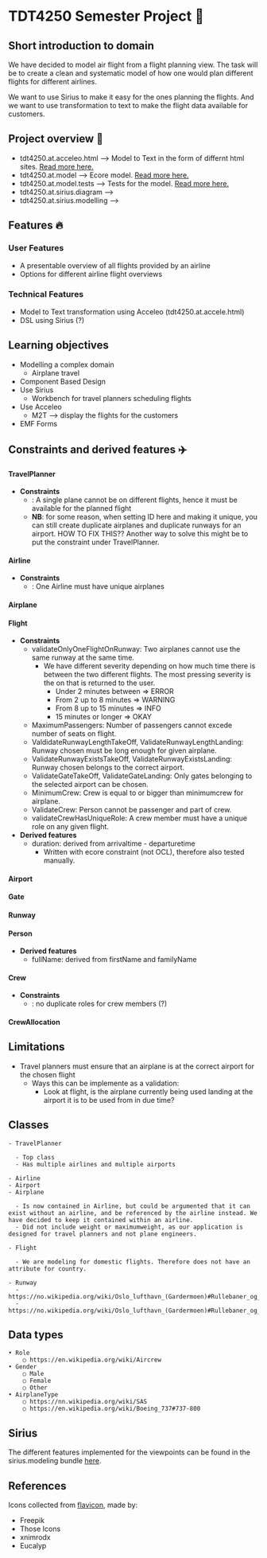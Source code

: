 # TDT4250 Semester Project 💾

## Short introduction to domain
We have decided to model air flight from a flight planning view. The task will be to create a clean and systematic model of how one would plan different flights for different airlines.

We want to use Sirius to make it easy for the ones planning the flights. And we want to use transformation to text to make the flight data available for customers.

## Project overview 📢

  - tdt4250.at.acceleo.html     --> Model to Text in the form of differnt html sites. [Read more here.](./tdt4250.at.acceleo.html/README.md)
  - tdt4250.at.model            --> Ecore model.  [Read more here.](./tdt4250.at.model/README.md)
  - tdt4250.at.model.tests      --> Tests for the model.  [Read more here.](./tdt4250.at.model.tests/README.md)
  - tdt4250.at.sirius.diagram   -->
  - tdt4250.at.sirius.modelling -->

## Features 🔥

### User Features

- A presentable overview of all flights provided by an airline
- Options for different airline flight overviews

### Technical Features

- Model to Text transformation using Acceleo (tdt4250.at.accele.html)
- DSL using Sirius (?)

## Learning objectives

- Modelling a complex domain
  - Airplane travel
- Component Based Design
- Use Sirius
  - Workbench for travel planners scheduling flights
- Use Acceleo
  - M2T --> display the flights for the customers
- EMF Forms

## Constraints and derived features ✈️

#### TravelPlanner
  - **Constraints**
    - <constraintname>: A single plane cannot be on different flights, hence it must be available for the planned flight
    - **NB**: for some reason, when setting ID here and making it unique, you can still create duplicate airplanes and duplicate runways for an airport. HOW TO FIX THIS?? Another way to solve this might be to put the constraint under TravelPlanner.
#### Airline
  - **Constraints**
    - <constraintName>: One Airline must have unique airplanes
#### Airplane
#### Flight
  - **Constraints**
    - validateOnlyOneFlightOnRunway: Two airplanes cannot use the same runway at the same time.
      - We have different severity depending on how much time there is between the two different flights. The most pressing severity is the on that is returned to the user.
        - Under 2 minutes between => ERROR
        - From 2 up to 8 minutes => WARNING
        - From 8 up to 15 minutes => INFO
        - 15 minutes or longer => OKAY
    - MaximumPassengers: Number of passengers cannot excede number of seats on flight.
    - ValdidateRunwayLengthTakeOff, ValidateRunwayLengthLanding: Runway chosen must be long enough for given airplane.
    - ValidateRunwayExistsTakeOff, ValidateRunwayExistsLanding: Runway chosen belongs to the correct airport.
    - ValidateGateTakeOff, ValidateGateLanding: Only gates belonging to the selected airport can be chosen.
    - MinimumCrew: Crew is equal to or bigger than minimumcrew for airplane.
    - ValidateCrew: Person cannot be passenger and part of crew.
    - validateCrewHasUniqueRole: A crew member must have a unique role on any given flight.
  - **Derived features**
    - duration: derived from arrivaltime - departuretime
      - Written with ecore constraint (not OCL), therefore also tested manually.
#### Airport
#### Gate
#### Runway
#### Person
  - **Derived features**
    - fullName: derived from firstName and familyName
#### Crew
  - **Constraints**
    - <constraintname>: no duplicate roles for crew members (?)
#### CrewAllocation

## Limitations
- Travel planners must ensure that an airplane is at the correct airport for the chosen flight
  - Ways this can be implemente as a validation:
    - Look at flight, is the airplane currently being used landing at the airport it is to be used from in due time?

## Classes

    - TravelPlanner

      - Top class
      - Has multiple airlines and multiple airports

    - Airline
    - Airport
    - Airplane

      - Is now contained in Airline, but could be argumented that it can exist without an airline, and be referenced by the airline instead. We have decided to keep it contained within an airline.
      - Did not include weight or maximumweight, as our application is designed for travel planners and not plane engineers.

    - Flight

      - We are modeling for domestic flights. Therefore does not have an attribute for country.

    - Runway
      - https://no.wikipedia.org/wiki/Oslo_lufthavn_(Gardermoen)#Rullebaner_og_flytrafikkontroll
      - https://no.wikipedia.org/wiki/Oslo_lufthavn_(Gardermoen)#Rullebaner_og_flytrafikkontroll

## Data types

    • Role
    	○ https://en.wikipedia.org/wiki/Aircrew
    • Gender
    	○ Male
    	○ Female
    	○ Other
    • AirplaneType
    	○ https://nn.wikipedia.org/wiki/SAS
    	○ https://en.wikipedia.org/wiki/Boeing_737#737-800

## Sirius
The different features implemented for the viewpoints can be found in the sirius.modeling bundle [here](tdt4250.at.sirius.diagram).

## References
Icons collected from [flavicon](https://www.flaticon.com/), made by:
- Freepik
- Those Icons
- xnimrodx
- Eucalyp

